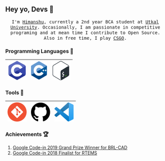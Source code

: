 ## Hey yo, Devs :metal:

<p align="center">
<samp>
I'm <a href="https://www.instagram.com/_.h1manshu._/">Himanshu</a>, currently a 2nd year BCA student at <a href="https://www.utkaluniversity.nic.in/">Utkal University</a>. Occasionally, I am passionate in competitive programing and at mean time I contribute to Open Source. Also in free time, I play <a href="https://blog.counter-strike.net/">CSGO</a>.
</samp>
</p>

### Programming Languages  :rocket:

| <img title="C" src="https://raw.githubusercontent.com/Himanshu40/Himanshu40/master/img/c.png" width=60> | <img title="C++" src="https://raw.githubusercontent.com/Himanshu40/Himanshu40/master/img/cpp.png" width=50> | <img title="Bash" src="https://raw.githubusercontent.com/Himanshu40/Himanshu40/master/img/bash.png" width=60> |
|:---:|:---:|:---:|

### Tools  :wrench:

| <img title="Git" src="https://raw.githubusercontent.com/Himanshu40/Himanshu40/master/img/git.png" width=60> | <img title="Github" src="https://raw.githubusercontent.com/Himanshu40/Himanshu40/master/img/github.svg" width=60>| <img title="VSCode" src="https://raw.githubusercontent.com/Himanshu40/Himanshu40/master/img/vscode.png" width=60> |
|:---:|:---:|:---:|

### Achievements :trophy:

1. [Google Code-in 2019 Grand Prize Winner for BRL-CAD](https://drive.google.com/file/d/1mtlIKpu0i77iZrTW4ebJNru1kHBsmiO-/view?usp=sharing)
2. [Google Code-in 2018 Finalist for RTEMS](https://drive.google.com/file/d/0B5x0QRoXIMe6WlRHR3RxQWFlZE12TEkxNkdOOUlDVlAwVUEw/view?usp=sharing)

